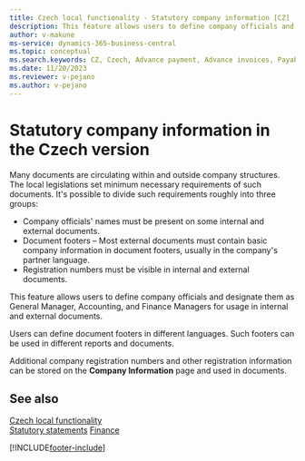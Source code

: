 ```yaml
---
title: Czech local functionality - Statutory company information [CZ]
description: This feature allows users to define company officials and designate them as General Manager, Accounting, and Finance Managers in internal and external documents.
author: v-makune
ms-service: dynamics-365-business-central
ms.topic: conceptual
ms.search.keywords: CZ, Czech, Advance payment, Advance invoices, Payables, Finance,  Cash, EET, Cash Desk
ms.date: 11/20/2023
ms.reviewer: v-pejano
ms.author: v-pejano
---
```


# Statutory company information in the Czech version

Many documents are circulating within and outside company structures. The local legislations set minimum necessary requirements of such documents. It's possible to divide such requirements roughly into three groups:

- Company officials' names must be present on some internal and external documents.
- Document footers – Most external documents must contain basic company information in document footers, usually in the company's partner language.
- Registration numbers must be visible in internal and external documents.

This feature allows users to define company officials and designate them as General Manager, Accounting, and Finance Managers for usage in internal and external documents.

Users can define document footers in different languages. Such footers can be used in different reports and documents.

Additional company registration numbers and other registration information can be stored on the **Company Information** page and used in documents.

## See also

[Czech local functionality](czech-local-functionality.md)  
[Statutory statements](statutory-statements.md)
[Finance](../../finance.md)

[!INCLUDE[footer-include](../../includes/footer-banner.md)]